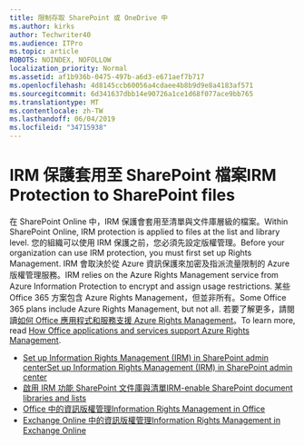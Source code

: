 ```yaml
---
title: 限制存取 SharePoint 或 OneDrive 中
ms.author: kirks
author: Techwriter40
ms.audience: ITPro
ms.topic: article
ROBOTS: NOINDEX, NOFOLLOW
localization_priority: Normal
ms.assetid: af1b936b-0475-497b-a6d3-e671aef7b717
ms.openlocfilehash: 4d8145ccb60056a4cdaee4b8b9d9e8a4183af571
ms.sourcegitcommit: 6d341637dbb14e90726a1ce1d68f077ace9bb765
ms.translationtype: MT
ms.contentlocale: zh-TW
ms.lasthandoff: 06/04/2019
ms.locfileid: "34715938"
---
```

# <a name="irm-protection-to-sharepoint-files"></a><span data-ttu-id="b92a5-102">IRM 保護套用至 SharePoint 檔案</span><span class="sxs-lookup"><span data-stu-id="b92a5-102">IRM Protection to SharePoint files</span></span>


<p><span data-ttu-id="b92a5-103">在 SharePoint Online 中，IRM 保護會套用至清單與文件庫層級的檔案。</span><span class="sxs-lookup"><span data-stu-id="b92a5-103">Within SharePoint Online, IRM protection is applied to files at the list and library level.</span></span> <span data-ttu-id="b92a5-104">您的組織可以使用 IRM 保護之前，您必須先設定版權管理。</span><span class="sxs-lookup"><span data-stu-id="b92a5-104">Before your organization can use IRM protection, you must first set up Rights Management.</span></span> <span data-ttu-id="b92a5-105">IRM 會取決於從 Azure 資訊保護來加密及指派流量限制的 Azure 版權管理服務。</span><span class="sxs-lookup"><span data-stu-id="b92a5-105">IRM relies on the Azure Rights Management service from Azure Information Protection to encrypt and assign usage restrictions.</span></span> <span data-ttu-id="b92a5-106">某些 Office 365 方案包含 Azure Rights Management，但並非所有。</span><span class="sxs-lookup"><span data-stu-id="b92a5-106">Some Office 365 plans include Azure Rights Management, but not all.</span></span> <span data-ttu-id="b92a5-107">若要了解更多，請閱讀<a href="https://docs.microsoft.com/azure/information-protection/understand-explore/office-apps-services-support" data-linktype="external">如何 Office 應用程式和服務支援 Azure Rights Management</a>。</span><span class="sxs-lookup"><span data-stu-id="b92a5-107">To learn more, read <a href="https://docs.microsoft.com/azure/information-protection/understand-explore/office-apps-services-support" data-linktype="external">How Office applications and services support Azure Rights Management</a>.</span></span></p> <ul> <li><span data-ttu-id="b92a5-108"><a href="https://docs.microsoft.com/en-us/office365/securitycompliance/set-up-irm-in-sp-admin-center">Set up Information Rights Management (IRM) in SharePoint admin center</a></span><span class="sxs-lookup"><span data-stu-id="b92a5-108"><a href="https://docs.microsoft.com/en-us/office365/securitycompliance/set-up-irm-in-sp-admin-center">Set up Information Rights Management (IRM) in SharePoint admin center</a></span></span></li> <li><span data-ttu-id="b92a5-109"><a href="https://docs.microsoft.com/en-us/office365/securitycompliance/set-up-irm-in-sp-admin-center#irm-enable-sharepoint-document-libraries-and-lists">啟用 IRM 功能 SharePoint 文件庫與清單</a></span><span class="sxs-lookup"><span data-stu-id="b92a5-109"><a href="https://docs.microsoft.com/en-us/office365/securitycompliance/set-up-irm-in-sp-admin-center#irm-enable-sharepoint-document-libraries-and-lists">IRM-enable SharePoint document libraries and lists</a></span></span></li> <li><span data-ttu-id="b92a5-110"><a href="https://support.office.com/en-US/Article/Information-Rights-Management-in-Office-c7a70797-6b1e-493f-acf7-92a39b85e30c">Office 中的資訊版權管理</a></span><span class="sxs-lookup"><span data-stu-id="b92a5-110"><a href="https://support.office.com/en-US/Article/Information-Rights-Management-in-Office-c7a70797-6b1e-493f-acf7-92a39b85e30c">Information Rights Management in Office</a></span></span></li> <li><span data-ttu-id="b92a5-111"><a href="https://docs.microsoft.com/en-us/office365/SecurityCompliance/information-rights-management-in-exchange-online">Exchange Online 中的資訊版權管理</a></span><span class="sxs-lookup"><span data-stu-id="b92a5-111"><a href="https://docs.microsoft.com/en-us/office365/SecurityCompliance/information-rights-management-in-exchange-online">Information Rights Management in Exchange Online</a></span></span></li> </ul>


